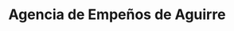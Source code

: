 ---
title: "Agencia de Empeños de Aguirre"
url: /san-pedro/agencia-de-empenos-de-aguirre/
shop: pawnbroker
---